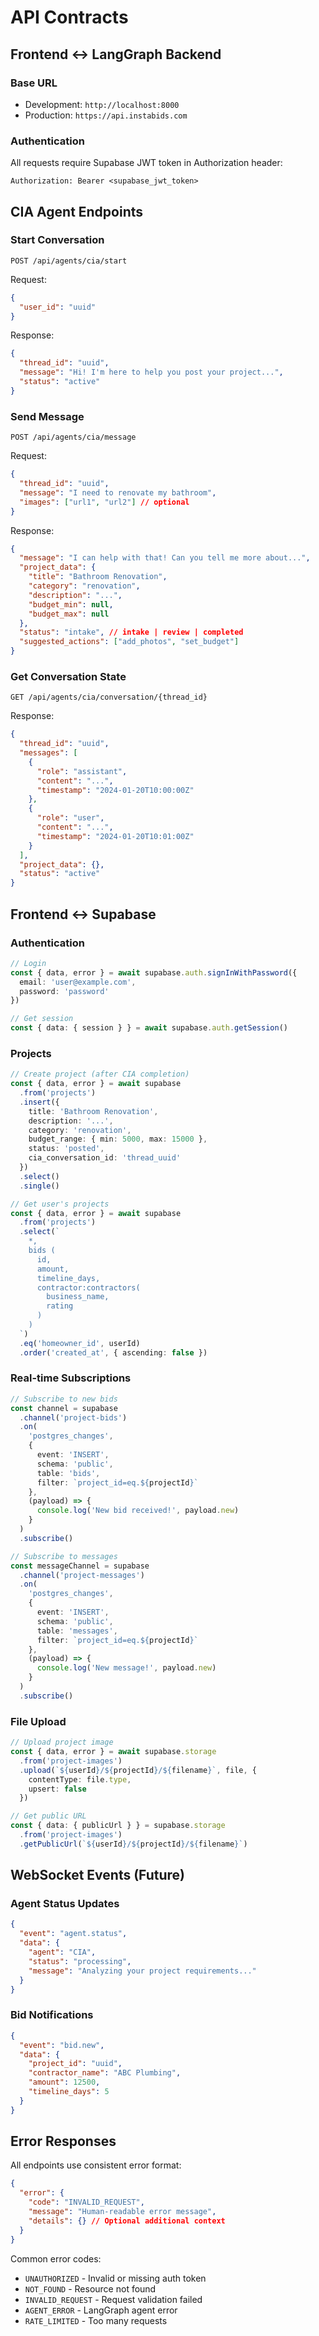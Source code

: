 # API Contracts

## Frontend ↔ LangGraph Backend

### Base URL
- Development: `http://localhost:8000`
- Production: `https://api.instabids.com`

### Authentication
All requests require Supabase JWT token in Authorization header:
```
Authorization: Bearer <supabase_jwt_token>
```

## CIA Agent Endpoints

### Start Conversation
```http
POST /api/agents/cia/start
```

Request:
```json
{
  "user_id": "uuid"
}
```

Response:
```json
{
  "thread_id": "uuid",
  "message": "Hi! I'm here to help you post your project...",
  "status": "active"
}
```

### Send Message
```http
POST /api/agents/cia/message
```

Request:
```json
{
  "thread_id": "uuid",
  "message": "I need to renovate my bathroom",
  "images": ["url1", "url2"] // optional
}
```

Response:
```json
{
  "message": "I can help with that! Can you tell me more about...",
  "project_data": {
    "title": "Bathroom Renovation",
    "category": "renovation",
    "description": "...",
    "budget_min": null,
    "budget_max": null
  },
  "status": "intake", // intake | review | completed
  "suggested_actions": ["add_photos", "set_budget"]
}
```

### Get Conversation State
```http
GET /api/agents/cia/conversation/{thread_id}
```

Response:
```json
{
  "thread_id": "uuid",
  "messages": [
    {
      "role": "assistant",
      "content": "...",
      "timestamp": "2024-01-20T10:00:00Z"
    },
    {
      "role": "user", 
      "content": "...",
      "timestamp": "2024-01-20T10:01:00Z"
    }
  ],
  "project_data": {},
  "status": "active"
}
```

## Frontend ↔ Supabase

### Authentication
```typescript
// Login
const { data, error } = await supabase.auth.signInWithPassword({
  email: 'user@example.com',
  password: 'password'
})

// Get session
const { data: { session } } = await supabase.auth.getSession()
```

### Projects
```typescript
// Create project (after CIA completion)
const { data, error } = await supabase
  .from('projects')
  .insert({
    title: 'Bathroom Renovation',
    description: '...',
    category: 'renovation',
    budget_range: { min: 5000, max: 15000 },
    status: 'posted',
    cia_conversation_id: 'thread_uuid'
  })
  .select()
  .single()

// Get user's projects
const { data, error } = await supabase
  .from('projects')
  .select(`
    *,
    bids (
      id,
      amount,
      timeline_days,
      contractor:contractors(
        business_name,
        rating
      )
    )
  `)
  .eq('homeowner_id', userId)
  .order('created_at', { ascending: false })
```

### Real-time Subscriptions
```typescript
// Subscribe to new bids
const channel = supabase
  .channel('project-bids')
  .on(
    'postgres_changes',
    {
      event: 'INSERT',
      schema: 'public',
      table: 'bids',
      filter: `project_id=eq.${projectId}`
    },
    (payload) => {
      console.log('New bid received!', payload.new)
    }
  )
  .subscribe()

// Subscribe to messages
const messageChannel = supabase
  .channel('project-messages')
  .on(
    'postgres_changes',
    {
      event: 'INSERT',
      schema: 'public',
      table: 'messages',
      filter: `project_id=eq.${projectId}`
    },
    (payload) => {
      console.log('New message!', payload.new)
    }
  )
  .subscribe()
```

### File Upload
```typescript
// Upload project image
const { data, error } = await supabase.storage
  .from('project-images')
  .upload(`${userId}/${projectId}/${filename}`, file, {
    contentType: file.type,
    upsert: false
  })

// Get public URL
const { data: { publicUrl } } = supabase.storage
  .from('project-images')
  .getPublicUrl(`${userId}/${projectId}/${filename}`)
```

## WebSocket Events (Future)

### Agent Status Updates
```json
{
  "event": "agent.status",
  "data": {
    "agent": "CIA",
    "status": "processing",
    "message": "Analyzing your project requirements..."
  }
}
```

### Bid Notifications
```json
{
  "event": "bid.new",
  "data": {
    "project_id": "uuid",
    "contractor_name": "ABC Plumbing",
    "amount": 12500,
    "timeline_days": 5
  }
}
```

## Error Responses

All endpoints use consistent error format:
```json
{
  "error": {
    "code": "INVALID_REQUEST",
    "message": "Human-readable error message",
    "details": {} // Optional additional context
  }
}
```

Common error codes:
- `UNAUTHORIZED` - Invalid or missing auth token
- `NOT_FOUND` - Resource not found
- `INVALID_REQUEST` - Request validation failed
- `AGENT_ERROR` - LangGraph agent error
- `RATE_LIMITED` - Too many requests